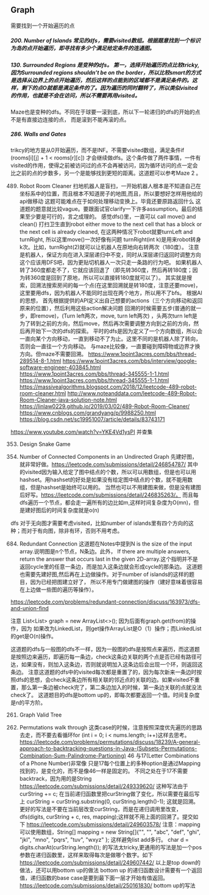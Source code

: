 ## Graph
需要找到一个开始遍历的点
##### 200. Number of Islands   常见的dfs，需要visited数组。根据题意找到一个标识为岛的点开始遍历，即寻找有多少个满足给定条件的连通图。
##### 130. Surrounded Regions 是变种的dfs。 第一，选择开始遍历的点比较tricky,因为Surrounded regions shouldn’t be on the border，所以比较smart的方式是选择从边界上的点开始遍历，然后这样的点能到的区域都不是满足条件的。这样，剩下的点O就都是满足条件的了。因为遍历的同时翻转了，所以类似visited的作用，也就是不会在访问，所以不需要再用visited。
Maze也是变种的dfs。不同在于球要一滚到底，所以下一轮递归的dfs的开始的点不是有直接边连接的点， 而是滚到不能再滚的点。
##### 286. Walls and Gates  
trikcy的地方是从0开始遍历，而不是INF。不需要visited数组，满足条件if (rooms[i][j] + 1 < rooms[r][c]) 才会继续做dfs。这个条件做了两件事情，一件有visited的作用，使得之前被访问过的点不会再被访问，因为循环访问的点一定会比之前的点的步数多，另一个是能够找到更短的距离。这道题可以参考Maze 2 。

489. Robot Room Cleaner
扫地机器人是盲扫，一开始机器人根本是不知道自己在坐标系中的位置，而且根本不知道房子的地图,而且，所以要想好怎样用他给的api做移动
这题可能难点在于如何处理移动变换上。毕竟还要原路返回什么
这道题的题意就比较vague。要跟面试官clarify一下许多assumption。最后的结果至少要是可行的，言之成理的。
感觉dfs()里，一直可以 call move() and clean() 打扫卫生直到robot either move to the next cell that has a block or the next cell is already cleaned, 在这两种情况下robot就要turnLeft and turnRight, 所以这里move()一次好像有问题
turnRight(int k)是用来robot转身k次。比如，turnRight(2)就可以让机器人在原地向右转两次（180度）。
注意是机器人，保证方向在进入深层递归中不变，同时从深层递归返回时调整方向
这个应该用DFS吧，因为更贴切机器人一次只走一条路的行为吧。
如果机器人转了360度都走不了，它就应该回退了（即先转360度，然后再转180度；因为转360度是回到了原地，所以可以直接转180度就可以了）。
其实就是搜索，回溯法搜索房间的每一个点(在这里回溯就是转180度，注意还要move)，这里要用dfs，因为机器人不能同时出现在两个地方，所以用不了bfs。
根据AI的思想， 首先根据提供的API定义出自己想要的actions（三个方向移动和返回原来的位置），然后利用这些action解决问题
回溯的时候需要五步(普通的就一步，即remove)，(Turn left两次，move, turn left两次) ，头两次turn left是为了转到之前的方向，然后move，然后再次需要调整方向到之前的方向，然后再开始下一次的dfs的探索。 
平时的dfs是因为定义了一个方向数组，所以会一直向某个方向移动，一直到移动不了为止。这里不同的是机器人除了转向，否则会一直往一个方向移动。
与maze比较像，一直要碰到障碍物或边界才换方向。但maze不需要回溯。
https://www.1point3acres.com/bbs/thread-289514-8-1.html
https://www.1point3acres.com/bbs/interview/google-software-engineer-403845.html
https://www.1point3acres.com/bbs/thread-345555-1-1.html
https://www.1point3acres.com/bbs/thread-345555-1-1.html
https://massivealgorithms.blogspot.com/2018/12/leetcode-489-robot-room-cleaner.html
http://www.noteanddata.com/leetcode-489-Robot-Room-Cleaner-java-solution-note.html
https://linlaw0229.github.io/2019/03/02/489-Robot-Room-Cleaner/
https://www.cnblogs.com/grandyang/p/9988250.html
https://blog.csdn.net/sc19951007/article/details/83743171

https://www.youtube.com/watch?v=YKE4Vd1ysPI 并查集




353. Design Snake Game


323. Number of Connected Components in an Undirected Graph
先建好图，就非常好做。https://leetcode.com/submissions/detail/246854787/  其中的visited因为输入给定了图中结点的个数，所以可以用数组，但是也可以用hashset。用hashset的好处是如果没有给定图中结点的个数，就不能用数组，但是hashset是始终可以用的。
当然也可以不用建图来做，但是没有建图后好写。https://leetcode.com/submissions/detail/246835263/。 而且每dfs遍历一个节点，都会走一遍所有的边比如m,这样时间复杂度为O(mn)，但是建好图后的时间复杂度就是o(n)

dfs 对于无向图才需要考虑visited，比如number of islands里有四个方向的这种；而对于有向图，除非有环，否则不用考虑。

684. Redundant Connection 
这道题在Notes中提到N is the size of the input array.说明图是n个节点，N条边。此外， If there are multiple answers, return the answer that occurs last in the given 2D-array.这个指明并不是返回cycle里的任意一条边，而是加入这条边就会形成cycle的那条边。
这道题也需要先建好图,然后再在上边做操作。对于number of islands的这样的题目，因为已经把图建立好了， 所以不用专门做建图的操作（建好意味着很容易在上边做一些图的遍历等操作）。

https://leetcode.com/problems/redundant-connection/discuss/163973/dfs-and-union-find 

注意 List<List<Integer>> graph = new ArrayList<>(); 因为后面有graph.get(from)的操作，因为 如果改为LinkedList，则get操作ArrayList是O（1）操作；而LinkedList的get是O(n)操作。

这道题的dfs与一般图的dfs不一样，因为一般图的dfs是按照点来遍历，而这道题是按照边来遍历，即遍历每一条边，check这条边关联的两个点是否已经有路径可达，如果没有，则加入这条边，否则就说明加入这条边后会出现一个环，则返回这条边。
注意这道题的dfs中的visited每次都是重置了的，因为每次新来一条边时按照dfs的思想，会check这条边所有相关联的邻近点的关联的边。如果visited不重置，那么第一条边被check完了，第二条边加入的时候，第一条边关联的点就没法check了。
这道题目的dfs是bottom up的，即每次都要返回一个值。时间复杂度是n的平方阶。

261. Graph Valid Tree 

46. Permutations 
walk through 这类case的时候，注意按照深度优先遍历的思路去走，而不要去看循环for (int i = 0; i < nums.length; i++)这样去思考。
https://leetcode.com/problems/permutations/discuss/18239/A-general-approach-to-backtracking-questions-in-Java-(Subsets-Permutations-Combination-Sum-Palindrome-Partioning) 
46 与17(Letter Combinations of a Phone Number)非常像 只是17每个位置上的多种option是通过Mapping找到的，是变化的，而不是像46一样是固定的。
不同之处在于17不需要backtrack，因为用的是String
https://leetcode.com/submissions/detail/249339620/   这种写法由于curString += c; 在当前递归函数里把curString做了变化，所以需要在最后写上 curString = curString.substring(0, curString.length()-1); 这就是回溯。
更好的写法是不要在当前层改变curString，而是在递归调用里改变，dfs(digits, curString + c, res, mapping);这样就不用上面的回溯了。提交如下
https://leetcode.com/submissions/detail/249603578/
注意：mapping可以使用数组，String[] mapping = new String[]{"", "", "abc", "def", "ghi", "jkl",  "mno", "pqrs", "tuv",  "wxyz" };
这样避免list add多行。
char d = digits.charAt(curString.length());  的写法太tricky,更通用的写法是加一个pos参数在递归函数里，这样来取得每次是做哪个数字。如下
https://leetcode.com/submissions/detail/249607442/
以上是top down的做法，还可以用bottom up的做法
bottom up 的递归函数设计需要有一个返回值，递归函数的base case是要到最下面一层才开始有值返回。
https://leetcode.com/submissions/detail/250161830/   bottom up的写法













